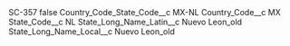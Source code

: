 <?xml version="1.0" encoding="UTF-8"?>
<CustomMetadata xmlns="http://soap.sforce.com/2006/04/metadata" xmlns:xsi="http://www.w3.org/2001/XMLSchema-instance" xmlns:xsd="http://www.w3.org/2001/XMLSchema">
    <label>SC-357</label>
    <protected>false</protected>
    <values>
        <field>Country_Code_State_Code__c</field>
        <value xsi:type="xsd:string">MX-NL</value>
    </values>
    <values>
        <field>Country_Code__c</field>
        <value xsi:type="xsd:string">MX</value>
    </values>
    <values>
        <field>State_Code__c</field>
        <value xsi:type="xsd:string">NL</value>
    </values>
    <values>
        <field>State_Long_Name_Latin__c</field>
        <value xsi:type="xsd:string">Nuevo Leon_old</value>
    </values>
    <values>
        <field>State_Long_Name_Local__c</field>
        <value xsi:type="xsd:string">Nuevo Leon_old</value>
    </values>
</CustomMetadata>
